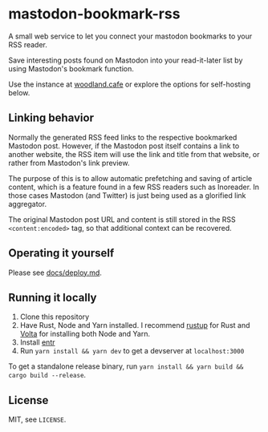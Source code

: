 # mastodon-bookmark-rss

A small web service to let you connect your mastodon bookmarks to your RSS reader.

Save interesting posts found on Mastodon into your read-it-later list by using Mastodon's bookmark function.

Use the instance at [woodland.cafe](https://bookmark-rss.services.woodland.cafe) or explore the options for self-hosting below.

## Linking behavior

Normally the generated RSS feed links to the respective bookmarked Mastodon
post. However, if the Mastodon post itself contains a link to another website,
the RSS item will use the link and title from that website, or rather from
Mastodon's link preview.

The purpose of this is to allow automatic prefetching and saving of article
content, which is a feature found in a few RSS readers such as Inoreader. In
those cases Mastodon (and Twitter) is just being used as a glorified link
aggregator.

The original Mastodon post URL and content is still stored in the RSS
`<content:encoded>` tag, so that additional context can be recovered.

## Operating it yourself

Please see [docs/deploy.md](docs/deploy.md).

## Running it locally

1. Clone this repository
2. Have Rust, Node and Yarn installed. I recommend [rustup](https://rustup.rs/)
   for Rust and [Volta](https://volta.sh/) for installing both Node and Yarn.
3. Install [entr](http://eradman.com/entrproject/)
4. Run `yarn install && yarn dev` to get a devserver at `localhost:3000`

To get a standalone release binary, run `yarn install && yarn build && cargo build --release`.

## License

MIT, see `LICENSE`.
